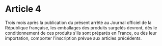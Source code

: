 # Article 4

Trois mois après la publication du présent arrêté au Journal officiel de la République française, les emballages des produits surgelés devront, dès le conditionnement de ces produits s'ils sont préparés en France, ou dès leur importation, comporter l'inscription prévue aux articles précédents.
